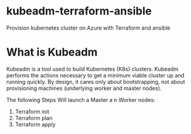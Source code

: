 # kubeadm-terraform-ansible
Provision kubernetes cluster on Azure with Terraform and ansible


# What is Kubeadm
Kubeadm is a tool used to build Kubernetes (K8s) clusters. Kubeadm performs the actions necessary to get a minimum viable cluster up and running quickly. By design, it cares only about bootstrapping, not about provisioning machines (underlying worker and master nodes).

The following Steps Will launch a Master a n Worker nodes:

1. Terraform init
2. Terraform plan
3. Terraform apply
